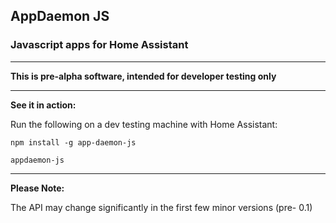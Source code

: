 AppDaemon JS
------

### Javascript apps for Home Assistant

-----

**This is pre-alpha software, intended for developer testing only**

_________

**See it in action:**

Run the following on a dev testing machine with Home Assistant:

`npm install -g app-daemon-js`

`appdaemon-js`

---------

**Please Note:**

The API may change significantly in the first few minor versions (pre- 0.1)

